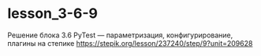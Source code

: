 # lesson_3-6-9
Решение блока 3.6 PyTest — параметризация, конфигурирование, плагины на степике https://stepik.org/lesson/237240/step/9?unit=209628

